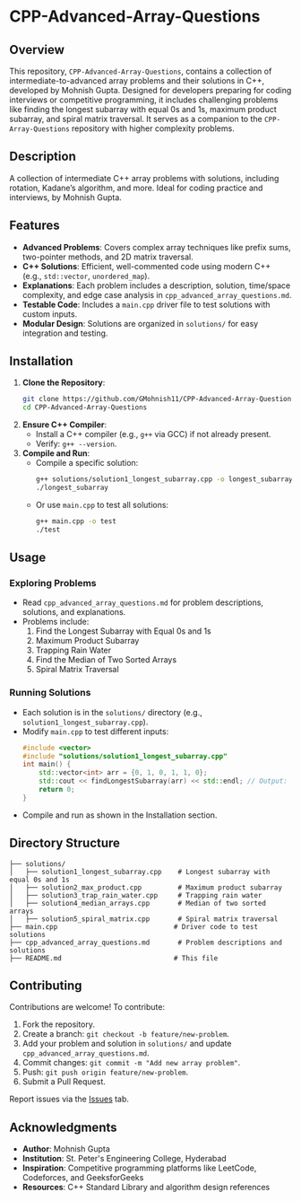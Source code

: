 # CPP-Advanced-Array-Questions

## Overview
This repository, `CPP-Advanced-Array-Questions`, contains a collection of intermediate-to-advanced array problems and their solutions in C++, developed by Mohnish Gupta. Designed for developers preparing for coding interviews or competitive programming, it includes challenging problems like finding the longest subarray with equal 0s and 1s, maximum product subarray, and spiral matrix traversal. It serves as a companion to the `CPP-Array-Questions` repository with higher complexity problems.

## Description
A collection of intermediate C++ array problems with solutions, including rotation, Kadane’s algorithm, and more. Ideal for coding practice and interviews, by Mohnish Gupta.

## Features
- **Advanced Problems**: Covers complex array techniques like prefix sums, two-pointer methods, and 2D matrix traversal.
- **C++ Solutions**: Efficient, well-commented code using modern C++ (e.g., `std::vector`, `unordered_map`).
- **Explanations**: Each problem includes a description, solution, time/space complexity, and edge case analysis in `cpp_advanced_array_questions.md`.
- **Testable Code**: Includes a `main.cpp` driver file to test solutions with custom inputs.
- **Modular Design**: Solutions are organized in `solutions/` for easy integration and testing.

## Installation
1. **Clone the Repository**:
   ```bash
   git clone https://github.com/GMohnish11/CPP-Advanced-Array-Questions.git
   cd CPP-Advanced-Array-Questions
   ```
2. **Ensure C++ Compiler**:
   - Install a C++ compiler (e.g., `g++` via GCC) if not already present.
   - Verify: `g++ --version`.
3. **Compile and Run**:
   - Compile a specific solution:
     ```bash
     g++ solutions/solution1_longest_subarray.cpp -o longest_subarray
     ./longest_subarray
     ```
   - Or use `main.cpp` to test all solutions:
     ```bash
     g++ main.cpp -o test
     ./test
     ```

## Usage
### Exploring Problems
- Read `cpp_advanced_array_questions.md` for problem descriptions, solutions, and explanations.
- Problems include:
  1. Find the Longest Subarray with Equal 0s and 1s
  2. Maximum Product Subarray
  3. Trapping Rain Water
  4. Find the Median of Two Sorted Arrays
  5. Spiral Matrix Traversal

### Running Solutions
- Each solution is in the `solutions/` directory (e.g., `solution1_longest_subarray.cpp`).
- Modify `main.cpp` to test different inputs:
  ```cpp
  #include <vector>
  #include "solutions/solution1_longest_subarray.cpp"
  int main() {
      std::vector<int> arr = {0, 1, 0, 1, 1, 0};
      std::cout << findLongestSubarray(arr) << std::endl; // Output: 4
      return 0;
  }
  ```
- Compile and run as shown in the Installation section.

## Directory Structure
```
├── solutions/
│   ├── solution1_longest_subarray.cpp    # Longest subarray with equal 0s and 1s
│   ├── solution2_max_product.cpp         # Maximum product subarray
│   ├── solution3_trap_rain_water.cpp     # Trapping rain water
│   ├── solution4_median_arrays.cpp       # Median of two sorted arrays
│   ├── solution5_spiral_matrix.cpp       # Spiral matrix traversal
├── main.cpp                             # Driver code to test solutions
├── cpp_advanced_array_questions.md       # Problem descriptions and solutions
├── README.md                            # This file
```

## Contributing
Contributions are welcome! To contribute:
1. Fork the repository.
2. Create a branch: `git checkout -b feature/new-problem`.
3. Add your problem and solution in `solutions/` and update `cpp_advanced_array_questions.md`.
4. Commit changes: `git commit -m "Add new array problem"`.
5. Push: `git push origin feature/new-problem`.
6. Submit a Pull Request.

Report issues via the [Issues](https://github.com/GMohnish11/CPP-Advanced-Array-Questions/issues) tab.

## Acknowledgments
- **Author**: Mohnish Gupta
- **Institution**: St. Peter's Engineering College, Hyderabad
- **Inspiration**: Competitive programming platforms like LeetCode, Codeforces, and GeeksforGeeks
- **Resources**: C++ Standard Library and algorithm design references